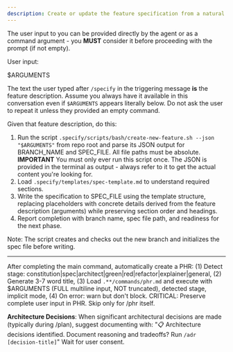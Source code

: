 ```yaml
---
description: Create or update the feature specification from a natural language feature description.
---
```


The user input to you can be provided directly by the agent or as a command argument - you **MUST** consider it before proceeding with the prompt (if not empty).

User input:

$ARGUMENTS

The text the user typed after `/specify` in the triggering message **is** the feature description. Assume you always have it available in this conversation even if `$ARGUMENTS` appears literally below. Do not ask the user to repeat it unless they provided an empty command.

Given that feature description, do this:

1. Run the script `.specify/scripts/bash/create-new-feature.sh --json "$ARGUMENTS"` from repo root and parse its JSON output for BRANCH_NAME and SPEC_FILE. All file paths must be absolute.
  **IMPORTANT** You must only ever run this script once. The JSON is provided in the terminal as output - always refer to it to get the actual content you're looking for.
2. Load `.specify/templates/spec-template.md` to understand required sections.
3. Write the specification to SPEC_FILE using the template structure, replacing placeholders with concrete details derived from the feature description (arguments) while preserving section order and headings.
4. Report completion with branch name, spec file path, and readiness for the next phase.

Note: The script creates and checks out the new branch and initializes the spec file before writing.

---

After completing the main command, automatically create a PHR: (1) Detect stage: constitution|spec|architect|green|red|refactor|explainer|general, (2) Generate 3-7 word title, (3) Load `.**/commands/phr.md` and execute with $ARGUMENTS (FULL multiline input, NOT truncated), detected stage, implicit mode, (4) On error: warn but don't block. CRITICAL: Preserve complete user input in PHR. Skip only for /phr itself.

**Architecture Decisions**: When significant architectural decisions are made (typically during /plan), suggest documenting with: "📋 Architecture decisions identified. Document reasoning and tradeoffs? Run `/adr [decision-title]`" Wait for user consent.
